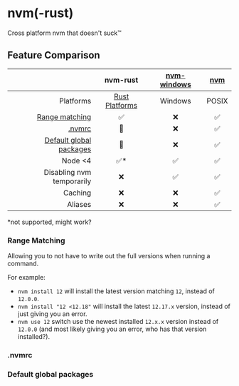 # nvm(-rust)

Cross platform nvm that doesn't suck™

## Feature Comparison

| | **nvm-rust** | [nvm-windows](https://github.com/coreybutler/nvm-windows) | [nvm](https://github.com/nvm-sh/nvm) |
| ---: | :---: | :---: | :---: | 
| Platforms | [Rust Platforms](https://doc.rust-lang.org/nightly/rustc/platform-support.html#tier-1) | Windows | POSIX |
| [Range matching](#range-matching) | ✅ | ❌ | ✅ |
| [.nvmrc](#nvmrc) | 🔧 | ❌ | ✅ |
| [Default global packages](#default-global-packages) | 🔧 | ❌ | ✅ |
| Node <4 | ✅* | ✅ | ✅ |
| Disabling nvm temporarily | ❌ | ✅ | ✅ |
| Caching | ❌ | ❌ | ✅ |
| Aliases | ❌ | ❌ | ✅ |

\*not supported, might work?

### Range Matching

Allowing you to not have to write out the full versions when running a command.

For example:

- `nvm install 12` will install the latest version matching `12`, instead of `12.0.0`.
- `nvm install "12 <12.18"` will install the latest `12.17.x` version, instead of just giving you an error.
- `nvm use 12` switch use the newest installed `12.x.x` version instead of `12.0.0` (and most likely giving you an error, who has that version installed?).

### .nvmrc

### Default global packages
